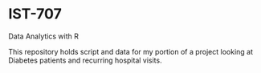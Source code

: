 # IST-707
Data Analytics with R

This repository holds script and data for my portion of a project looking at Diabetes patients and recurring hospital visits.  
